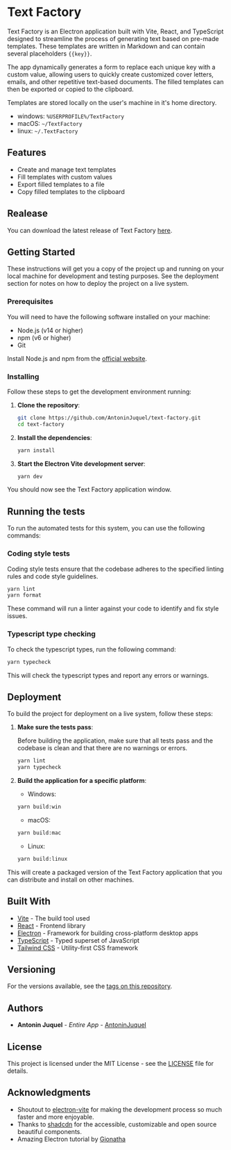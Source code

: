 # Text Factory

Text Factory is an Electron application built with Vite, React, and TypeScript designed to streamline the process of generating text based on pre-made templates. These templates are written in Markdown and can contain several placeholders `{{key}}`.

The app dynamically generates a form to replace each unique key with a custom value, allowing users to quickly create customized cover letters, emails, and other repetitive text-based documents. The filled templates can then be exported or copied to the clipboard.

Templates are stored locally on the user's machine in it's home directory.

- windows: `%USERPROFILE%/TextFactory`
- macOS: `~/TextFactory`
- linux: `~/.TextFactory`

## Features

- Create and manage text templates
- Fill templates with custom values
- Export filled templates to a file
- Copy filled templates to the clipboard

## Realease

You can download the latest release of Text Factory [here](https://github.com/AntoninJuquel/text-factory/releases).

## Getting Started

These instructions will get you a copy of the project up and running on your local machine for development and testing purposes. See the deployment section for notes on how to deploy the project on a live system.

### Prerequisites

You will need to have the following software installed on your machine:

- Node.js (v14 or higher)
- npm (v6 or higher)
- Git

Install Node.js and npm from the [official website](https://nodejs.org/).

### Installing

Follow these steps to get the development environment running:

1. **Clone the repository**:

   ```bash
   git clone https://github.com/AntoninJuquel/text-factory.git
   cd text-factory
   ```

2. **Install the dependencies**:

   ```bash
   yarn install
   ```

3. **Start the Electron Vite development server**:

   ```bash
   yarn dev
   ```

You should now see the Text Factory application window.

## Running the tests

To run the automated tests for this system, you can use the following commands:

### Coding style tests

Coding style tests ensure that the codebase adheres to the specified linting rules and code style guidelines.

```bash
yarn lint
yarn format
```

These command will run a linter against your code to identify and fix style issues.

### Typescript type checking

To check the typescript types, run the following command:

```bash
yarn typecheck
```

This will check the typescript types and report any errors or warnings.

## Deployment

To build the project for deployment on a live system, follow these steps:

1. **Make sure the tests pass**:

   Before building the application, make sure that all tests pass and the codebase is clean and that there are no warnings or errors.

   ```bash
   yarn lint
   yarn typecheck
   ```

2. **Build the application for a specific platform**:

   - Windows:

   ```bash
   yarn build:win
   ```

   - macOS:

   ```bash
   yarn build:mac
   ```

   - Linux:

   ```bash
   yarn build:linux
   ```

This will create a packaged version of the Text Factory application that you can distribute and install on other machines.

## Built With

- [Vite](https://vitejs.dev/) - The build tool used
- [React](https://reactjs.org/) - Frontend library
- [Electron](https://www.electronjs.org/) - Framework for building cross-platform desktop apps
- [TypeScript](https://www.typescriptlang.org/) - Typed superset of JavaScript
- [Tailwind CSS](https://tailwindcss.com/) - Utility-first CSS framework

## Versioning

For the versions available, see the [tags on this repository](https://github.com/AntoninJuquel/text-factory/tags).

## Authors

- **Antonin Juquel** - _Entire App_ - [AntoninJuquel](https://github.com/AntoninJuquel)

## License

This project is licensed under the MIT License - see the [LICENSE](LICENSE) file for details.

## Acknowledgments

- Shoutout to [electron-vite](https://electron-vite.org) for making the development process so much faster and more enjoyable.
- Thanks to [shadcdn](https://ui.shadcn.com/) for the accessible, customizable and open source beautiful components.
- Amazing Electron tutorial by [Gionatha](https://www.youtube.com/watch?v=t8ane4BDyC8)
